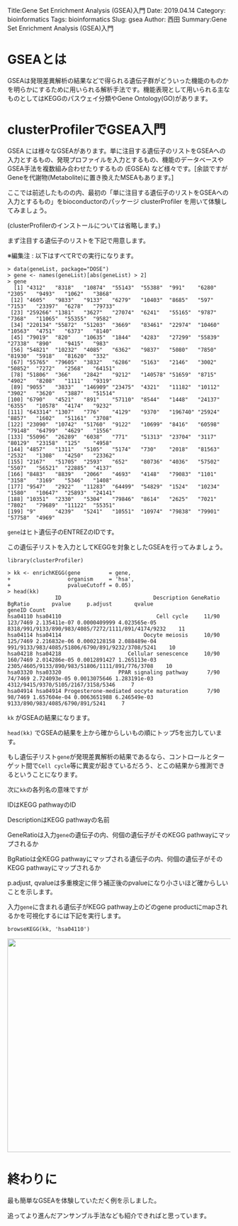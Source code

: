 Title:Gene Set Enrichment Analysis (GSEA)入門
Date: 2019.04.14
Category: bioinformatics
Tags: bioinformatics
Slug: gsea
Author: 西田
Summary:Gene Set Enrichment Analysis (GSEA)入門

<h1>GSEAとは</h1>
GSEAは発現差異解析の結果などで得られる遺伝子群がどういった機能のものかを明らかにするために用いられる解析手法です。機能表現として用いられる主なものとしてはKEGGのパスウェイ分類やGene Ontology(GO)があります。
<h1>clusterProfilerでGSEA入門</h1>
GSEA には様々なGSEAがあります。単に注目する遺伝子のリストをGSEAへの入力とするもの、発現プロファイルを入力とするもの、機能のデータベースやGSEA手法を複数組み合わせたりするもの (EGSEA) など様々です。[余談ですがGeneを代謝物(Metabolite)に置き換えたMSEAもあります。]

ここでは前述したものの内、最初の「単に注目する遺伝子のリストをGSEAへの入力とするもの」をbioconductorのパッケージ clusterProfiler を用いて体験してみましょう。

(clusterProfilerのインストールについては省略します。)

まず注目する遺伝子のリストを下記で用意します。

※編集注 : 以下はすべてRでの実行になります。

```
> data(geneList, package="DOSE")
> gene <- names(geneList)[abs(geneList) > 2]
> gene
  [1] "4312"   "8318"   "10874"  "55143"  "55388"  "991"    "6280"   "2305"   "9493"   "1062"   "3868"  
 [12] "4605"   "9833"   "9133"   "6279"   "10403"  "8685"   "597"    "7153"   "23397"  "6278"   "79733"
 [23] "259266" "1381"   "3627"   "27074"  "6241"   "55165"  "9787"   "7368"   "11065"  "55355"  "9582"  
 [34] "220134" "55872"  "51203"  "3669"   "83461"  "22974"  "10460"  "10563"  "4751"   "6373"   "8140"  
 [45] "79019"  "820"    "10635"  "1844"   "4283"   "27299"  "55839"  "27338"  "890"    "9415"   "983"   
 [56] "54821"  "10232"  "4085"   "6362"   "9837"   "5080"   "7850"   "81930"  "5918"   "81620"  "332"   
 [67] "55765"  "79605"  "3832"   "6286"   "5163"   "2146"   "3002"   "50852"  "7272"   "2568"   "64151"
 [78] "51806"  "366"    "2842"   "9212"   "140578" "51659"  "8715"   "4902"   "8208"   "1111"   "9319"  
 [89] "9055"   "3833"   "146909" "23475"  "4321"   "11182"  "10112"  "3902"   "3620"   "3887"   "51514"
[100] "6790"   "4521"   "891"    "57110"  "8544"   "1448"   "24137"  "6355"   "10578"  "4174"   "9232"  
[111] "643314" "1307"   "776"    "4129"   "9370"   "196740" "25924"  "8857"   "1602"   "51161"  "3708"  
[122] "23090"  "10742"  "51760"  "9122"   "10699"  "8416"   "60598"  "79148"  "64799"  "4629"   "1556"  
[133] "55096"  "26289"  "6038"   "771"    "51313"  "23704"  "3117"   "80129"  "23158"  "125"    "4958"  
[144] "4857"   "1311"   "5105"   "5174"   "730"    "2018"   "81563"  "2532"   "1308"   "4250"   "23362"
[155] "2167"   "51705"  "2593"   "652"    "80736"  "4036"   "57502"  "5507"   "56521"  "22885"  "4137"  
[166] "8483"   "8839"   "2066"   "4693"   "4148"   "79083"  "1101"   "3158"   "3169"   "5346"   "1408"  
[177] "9547"   "2922"   "11283"  "64499"  "54829"  "1524"   "10234"  "1580"   "10647"  "25893"  "24141"
[188] "10351"  "2330"   "5304"   "79846"  "8614"   "2625"   "7021"   "7802"   "79689"  "11122"  "55351"
[199] "9"      "4239"   "5241"   "10551"  "10974"  "79838"  "79901"  "57758"  "4969"  
```

`gene`はヒト遺伝子のENTREZのIDです。

この遺伝子リストを入力としてKEGGを対象としたGSEAを行ってみましょう。


```
library(clusterProfiler)

> kk <- enrichKEGG(gene         = gene,
+                  organism     = 'hsa',
+                  pvalueCutoff = 0.05)
> head(kk)
               ID                             Description GeneRatio  BgRatio       pvalue     p.adjust       qvalue                                             geneID Count
hsa04110 hsa04110                              Cell cycle     11/90 123/7469 2.135411e-07 0.0000409999 4.023565e-05 8318/991/9133/890/983/4085/7272/1111/891/4174/9232    11
hsa04114 hsa04114                          Oocyte meiosis     10/90 125/7469 2.216832e-06 0.0002128158 2.088489e-04    991/9133/983/4085/51806/6790/891/9232/3708/5241    10
hsa04218 hsa04218                     Cellular senescence     10/90 160/7469 2.014286e-05 0.0012891427 1.265113e-03     2305/4605/9133/890/983/51806/1111/891/776/3708    10
hsa03320 hsa03320                  PPAR signaling pathway      7/90  74/7469 2.724093e-05 0.0013075646 1.283191e-03                 4312/9415/9370/5105/2167/3158/5346     7
hsa04914 hsa04914 Progesterone-mediated oocyte maturation      7/90  98/7469 1.657604e-04 0.0063651988 6.246549e-03                    9133/890/983/4085/6790/891/5241     7
```

`kk` がGSEAの結果になります。

`head(kk)` でGSEAの結果を上から確からしいもの順にトップ5を出力しています。

もし遺伝子リスト`gene`が発現差異解析の結果であるなら、コントロールとターゲット間で`Cell cycle`等に異変が起きているだろう、とこの結果から推測できるということになります。

次に`kk`の各列名の意味ですが

IDはKEGG pathwayのID

DescriptionはKEGG pathwayの名前

GeneRatioは入力`gene`の遺伝子の内、何個の遺伝子がそのKEGG pathwayにマップされるか

BgRatioは全KEGG pathwayにマップされる遺伝子の内、何個の遺伝子がそのKEGG pathwayにマップされるか

p.adjust, qvalueは多重検定に伴う補正後のpvalueになり小さいほど確からしいことを示します。

入力`gene`に含まれる遺伝子がKEGG pathway上のどのgene productにmapされるかを可視化するには下記を実行します。

```
browseKEGG(kk, 'hsa04110')
```

<img title="" src="https://pythonoum.files.wordpress.com/2018/11/null9.png" alt="" width="624" height="481" />
<h1>終わりに</h1>
最も簡単なGSEAを体験していただく例を示しました。

追ってより進んだアンサンブル手法なども紹介できればと思っています。
